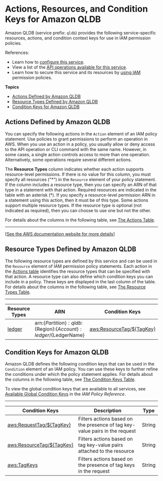 # Actions, Resources, and Condition Keys for Amazon QLDB<a name="list_amazonqldb"></a>

Amazon QLDB \(service prefix: `qldb`\) provides the following service\-specific resources, actions, and condition context keys for use in IAM permission policies\.

References:
+ Learn how to [configure this service](https://docs.aws.amazon.com/qldb/latest/developerguide/index.html)\.
+ View a list of the [API operations available for this service](https://docs.aws.amazon.com/qldb/latest/developerguide/api-reference.html)\.
+ Learn how to secure this service and its resources by [using IAM](https://docs.aws.amazon.com/qldb/latest/developerguide/security-iam.html) permission policies\.

**Topics**
+ [Actions Defined by Amazon QLDB](#amazonqldb-actions-as-permissions)
+ [Resource Types Defined by Amazon QLDB](#amazonqldb-resources-for-iam-policies)
+ [Condition Keys for Amazon QLDB](#amazonqldb-policy-keys)

## Actions Defined by Amazon QLDB<a name="amazonqldb-actions-as-permissions"></a>

You can specify the following actions in the `Action` element of an IAM policy statement\. Use policies to grant permissions to perform an operation in AWS\. When you use an action in a policy, you usually allow or deny access to the API operation or CLI command with the same name\. However, in some cases, a single action controls access to more than one operation\. Alternatively, some operations require several different actions\.

The **Resource Types** column indicates whether each action supports resource\-level permissions\. If there is no value for this column, you must specify all resources \("\*"\) in the `Resource` element of your policy statement\. If the column includes a resource type, then you can specify an ARN of that type in a statement with that action\. Required resources are indicated in the table with an asterisk \(\*\)\. If you specify a resource\-level permission ARN in a statement using this action, then it must be of this type\. Some actions support multiple resource types\. If the resource type is optional \(not indicated as required\), then you can choose to use one but not the other\.

For details about the columns in the following table, see [The Actions Table](reference_policies_actions-resources-contextkeys.md#actions_table)\.


****  
[\[See the AWS documentation website for more details\]](http://docs.aws.amazon.com/IAM/latest/UserGuide/list_amazonqldb.html)

## Resource Types Defined by Amazon QLDB<a name="amazonqldb-resources-for-iam-policies"></a>

The following resource types are defined by this service and can be used in the `Resource` element of IAM permission policy statements\. Each action in the [Actions table](#amazonqldb-actions-as-permissions) identifies the resource types that can be specified with that action\. A resource type can also define which condition keys you can include in a policy\. These keys are displayed in the last column of the table\. For details about the columns in the following table, see [The Resource Types Table](reference_policies_actions-resources-contextkeys.md#resources_table)\.


****  

| Resource Types | ARN | Condition Keys | 
| --- | --- | --- | 
|   [ ledger ](https://docs.aws.amazon.com/qldb/latest/developerguide/what-is.html)  |  arn:$\{Partition\}:qldb:$\{Region\}:$\{Account\}:ledger/$\{LedgerName\}  |   [ aws:ResourceTag/$\{TagKey\} ](#amazonqldb-aws_ResourceTag___TagKey_)   | 

## Condition Keys for Amazon QLDB<a name="amazonqldb-policy-keys"></a>

Amazon QLDB defines the following condition keys that can be used in the `Condition` element of an IAM policy\. You can use these keys to further refine the conditions under which the policy statement applies\. For details about the columns in the following table, see [The Condition Keys Table](reference_policies_actions-resources-contextkeys.md#context_keys_table)\.

To view the global condition keys that are available to all services, see [Available Global Condition Keys](reference_policies_condition-keys.html#AvailableKeys) in the *IAM Policy Reference*\.


****  

| Condition Keys | Description | Type | 
| --- | --- | --- | 
|   [ aws:RequestTag/$\{TagKey\} ](https://docs.aws.amazon.com/IAM/latest/UserGuide/reference_policies_condition-keys.html#condition-keys-requesttag)  | Filters actions based on the presence of tag key\-value pairs in the request | String | 
|   [ aws:ResourceTag/$\{TagKey\} ](https://docs.aws.amazon.com/IAM/latest/UserGuide/reference_policies_condition-keys.html#condition-keys-resourcetag)  | Filters actions based on tag key\-value pairs attached to the resource | String | 
|   [ aws:TagKeys ](https://docs.aws.amazon.com/IAM/latest/UserGuide/reference_policies_condition-keys.html#condition-keys-tagkeys)  | Filters actions based on the presence of tag keys in the request | String | 